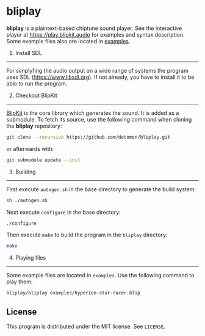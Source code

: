 bliplay
=======

**bliplay** is a plaintext-based chiptune sound player. See the interactive player at <https://play.blipkit.audio> for examples and syntax description. Some example files also are located in [examples](examples).

1. Install SDL
--------------

For simplyfing the audio output on a wide range of systems the program uses SDL (<https://www.libsdl.org>). If not already, you have to install it to be able to
run the program.

2. Checkout BlipKit
-------------------

[BlipKit](https://github.com/detomon/BlipKit) is the core library which generates the sound. It is added as a submodule. To fetch its source, use the following command when cloning the **bliplay** repository:

```sh
git clone --recursive https://github.com/detomon/bliplay.git
```

or afterwards with:

```sh
git submodule update --init
```

3. Building
-----------

First execute `autogen.sh` in the base directory to generate the build system:

```sh
sh ./autogen.sh
```

Next execute `configure` in the base directory:

```sh
./configure
```

Then execute `make` to build the program in the `bliplay` directory:

```sh
make
```

4. Playing files
----------------

Some example files are located in `examples`. Use the following command to play them:

```Shell
bliplay/bliplay examples/hyperion-star-racer.blip
```


License
-------

This program is distributed under the MIT license. See `LICENSE`.

